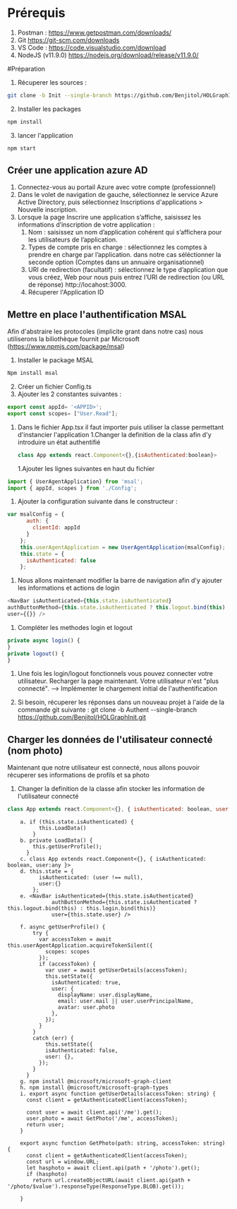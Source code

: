 # Prérequis
1. Postman :
https://www.getpostman.com/downloads/
1. Git
https://git-scm.com/downloads
1. VS Code :
https://code.visualstudio.com/download
2. NodeJS (v11.9.0)
https://nodejs.org/download/release/v11.9.0/

#Préparation
1. Récuperer les sources :
```bash
git clone -b Init --single-branch https://github.com/Benjitol/HOLGraphInit.git
```
2. Installer les packages 
```bash
npm install
```
3. lancer l'application
```bash
npm start
```

## Créer une application azure AD
1. Connectez-vous au portail Azure avec votre compte (professionnel)
1. Dans le volet de navigation de gauche, sélectionnez le service Azure Active Directory, puis sélectionnez Inscriptions d'applications > Nouvelle inscription.
1. Lorsque la page Inscrire une application s’affiche, saisissez les informations d’inscription de votre application :
	1. Nom : saisissez un nom d’application cohérent qui s’affichera pour les utilisateurs de l’application.
	1. Types de compte pris en charge : sélectionnez les comptes à prendre en charge par l’application. dans notre cas séléctionner la seconde option (Comptes dans un annuaire organisationnel)
	1. URI de redirection (facultatif) : sélectionnez le type d’application que vous créez, Web  pour nous puis entrez l’URI de redirection (ou URL de réponse) http://locahost:3000.
	1. Récuperer l'Application ID
## Mettre en place l'authentification MSAL
Afin d'abstraire les protocoles (implicite grant dans notre cas) nous utiliserons la biliothèque fournit par Microsoft (https://www.npmjs.com/package/msal)
1. Installer le package MSAL 
```bash
Npm install msal
```
2. Créer un fichier Config.ts 
3. Ajouter les 2 constantes suivantes :

```javascript
export const appId= '<APPID>';
export const scopes= ["User.Read"];
```

1. Dans le fichier App.tsx il faut importer puis utiliser la classe permettant d'instancier l'application
	1.Changer la definition de la class afin d'y introduire un état authentifié
	  ```javascript
	  class App extends react.Component<{},{isAuthenticated:boolean}>
	  ```
	1.Ajouter les lignes suivantes en haut du fichier
  ```javascript
  import { UserAgentApplication} from 'msal';
  import { appId, scopes } from './Config';
  ```
  1. Ajouter la configuration suivante dans le constructeur :
  ```javascript
  var msalConfig = {
        auth: {
          clientId: appId
        }
      };
      this.userAgentApplication = new UserAgentApplication(msalConfig);
      this.state = {
        isAuthenticated: false
      };
  ```
1. Nous allons maintenant modifier la barre de navigation afin d'y ajouter les informations et actions de login
```javascript
<NavBar isAuthenticated={this.state.isAuthenticated}
authButtonMethod={this.state.isAuthenticated ? this.logout.bind(this) : this.login.bind(this)}
user={{}} />
```
1. Compléter les methodes login et logout
```javascript
private async login() {
}
private logout() {
}
```
1. Une fois les login/logout fonctionnels vous pouvez connecter votre utilisateur. 
Recharger la page maintenant. 
Votre utilisateur n'est "plus connecté". 
--> Implémenter le chargement initial de l'authentification

11. Si besoin, récuperer les réponses dans un nouveau projet à l'aide de la commande git suivante : 
git clone -b Authent --single-branch https://github.com/Benjitol/HOLGraphInit.git

## Charger les données de l'utilisateur connecté (nom photo)
Maintenant que notre utilisateur est connecté, nous allons pouvoir récuperer ses informations de profils et sa photo
1. Changer la definition de la classe afin stocker les information de l'utilisateur connecté
```javascript
class App extends react.Component<{}, { isAuthenticated: boolean, user:any }>
```

		a. if (this.state.isAuthenticated) {
		      this.LoadData()
		    }
		b. private LoadData() {
		    this.getUserProfile();
		  }
		c. class App extends react.Component<{}, { isAuthenticated: boolean, user:any }>
		d. this.state = {
		      isAuthenticated: (user !== null),
		      user:{}
		    };
		e. <NavBar isAuthenticated={this.state.isAuthenticated}
		          authButtonMethod={this.state.isAuthenticated ? this.logout.bind(this) : this.login.bind(this)}
		          user={this.state.user} />
		
		f. async getUserProfile() {
		    try {
		      var accessToken = await this.userAgentApplication.acquireTokenSilent({
		        scopes: scopes
		      });
		      if (accessToken) {
		        var user = await getUserDetails(accessToken);
		        this.setState({
		          isAuthenticated: true,
		          user: {
		            displayName: user.displayName,
		            email: user.mail || user.userPrincipalName,
		            avatar: user.photo
		          },
		        });
		      }
		    }
		    catch (err) {
		        this.setState({
		        isAuthenticated: false,
		        user: {},
		      });
		    }
		  }
		g. npm install @microsoft/microsoft-graph-client
		h. npm install @microsoft/microsoft-graph-types
		i. export async function getUserDetails(accessToken: string) {
		  const client = getAuthenticatedClient(accessToken);
		
		  const user = await client.api('/me').get();
		  user.photo = await GetPhoto('/me', accessToken);
		  return user;
		}
		
		export async function GetPhoto(path: string, accessToken: string) {
		  const client = getAuthenticatedClient(accessToken);
		  const url = window.URL;
		  let hasphoto = await client.api(path + '/photo').get();
		  if (hasphoto)
		    return url.createObjectURL(await client.api(path + '/photo/$value').responseType(ResponseType.BLOB).get());
		
		}
		



